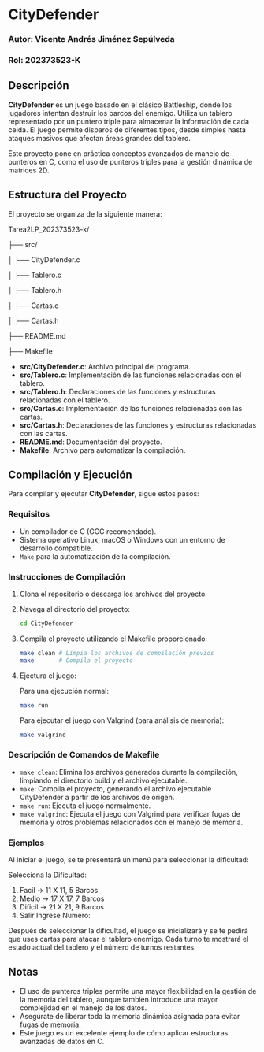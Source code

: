 # CityDefender 

### Autor: Vicente Andrés Jiménez Sepúlveda  
### Rol: 202373523-K

## Descripción

**CityDefender** es un juego basado en el clásico Battleship, donde los jugadores intentan destruir los barcos del enemigo. Utiliza un tablero representado por un puntero triple para almacenar la información de cada celda. El juego permite disparos de diferentes tipos, desde simples hasta ataques masivos que afectan áreas grandes del tablero. 

Este proyecto pone en práctica conceptos avanzados de manejo de punteros en C, como el uso de punteros triples para la gestión dinámica de matrices 2D.

## Estructura del Proyecto

El proyecto se organiza de la siguiente manera:

Tarea2LP_202373523-k/

├── src/

│   ├── CityDefender.c        

│   ├── Tablero.c             

│   ├── Tablero.h    

│   ├── Cartas.c               

│   ├── Cartas.h              

├── README.md          

├── Makefile           

- **src/CityDefender.c**: Archivo principal del programa.
- **src/Tablero.c**: Implementación de las funciones relacionadas con el tablero.
- **src/Tablero.h**: Declaraciones de las funciones y estructuras relacionadas con el tablero.
- **src/Cartas.c**: Implementación de las funciones relacionadas con las cartas.
- **src/Cartas.h**: Declaraciones de las funciones y estructuras relacionadas con las cartas.
- **README.md**: Documentación del proyecto.
- **Makefile**: Archivo para automatizar la compilación.

## Compilación y Ejecución

Para compilar y ejecutar **CityDefender**, sigue estos pasos:

### Requisitos

- Un compilador de C (GCC recomendado).
- Sistema operativo Linux, macOS o Windows con un entorno de desarrollo compatible.
- `Make` para la automatización de la compilación.

### Instrucciones de Compilación

1. Clona el repositorio o descarga los archivos del proyecto.
2. Navega al directorio del proyecto:
   ```bash
   cd CityDefender
3. Compila el proyecto utilizando el Makefile proporcionado:
   ```bash
   make clean # Limpia los archivos de compilación previos
   make       # Compila el proyecto
4. Ejectura el juego:
   
   Para una ejecución normal:
   ```bash
   make run 
   ```
   Para ejecutar el juego con Valgrind (para análisis de memoria):
   ```bash
   make valgrind
   ``` 
### Descripción de Comandos de Makefile
- `make clean`: Elimina los archivos generados durante la compilación, limpiando el directorio build y el archivo ejecutable.
- `make`: Compila el proyecto, generando el archivo ejecutable CityDefender a partir de los archivos de origen.
- `make run`: Ejecuta el juego normalmente.
- `make valgrind`: Ejecuta el juego con Valgrind para verificar fugas de memoria y otros problemas relacionados con el manejo de memoria.
 
### Ejemplos

Al iniciar el juego, se te presentará un menú para seleccionar la dificultad:

Selecciona la Dificultad:

1. Facil -> 11 X 11, 5 Barcos
2. Medio -> 17 X 17, 7 Barcos
3. Dificil -> 21 X 21, 9 Barcos
4. Salir Ingrese Numero:

Después de seleccionar la dificultad, el juego se inicializará y se te pedirá que uses cartas para atacar el tablero enemigo. Cada turno te mostrará el estado actual del tablero y el número de turnos restantes.

## Notas
* El uso de punteros triples permite una mayor flexibilidad en la gestión de la memoria del tablero, aunque también introduce una mayor complejidad en el manejo de los datos.
* Asegúrate de liberar toda la memoria dinámica asignada para evitar fugas de memoria.
* Este juego es un excelente ejemplo de cómo aplicar estructuras avanzadas de datos en C.
